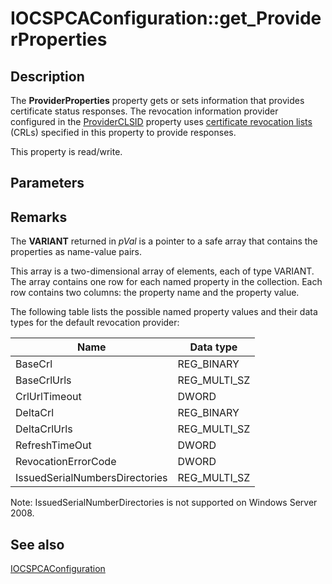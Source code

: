 # IOCSPCAConfiguration::get_ProviderProperties

## Description

The **ProviderProperties** property gets or sets information that provides certificate status responses. The revocation information provider configured in the [ProviderCLSID](https://learn.microsoft.com/windows/desktop/api/certadm/nf-certadm-iocspcaconfiguration-get_providerclsid) property uses [certificate revocation lists](https://learn.microsoft.com/windows/desktop/SecGloss/c-gly) (CRLs) specified in this property to provide responses.

This property is read/write.

## Parameters

## Remarks

The **VARIANT** returned in *pVal* is a pointer to a safe array that contains the properties as name-value pairs.

This array is a two-dimensional array of elements, each of type VARIANT. The array contains one row for each named property in the collection. Each row contains two columns: the property name and the property value.

The following table lists the possible named property values and their data types for the default revocation provider:

| Name | Data type |
| --- | --- |
| BaseCrl | REG_BINARY |
| BaseCrlUrls | REG_MULTI_SZ |
| CrlUrlTimeout | DWORD |
| DeltaCrl | REG_BINARY |
| DeltaCrlUrls | REG_MULTI_SZ |
| RefreshTimeOut | DWORD |
| RevocationErrorCode | DWORD |
| IssuedSerialNumbersDirectories | REG_MULTI_SZ |

Note: IssuedSerialNumberDirectories is not supported on Windows Server 2008.

## See also

[IOCSPCAConfiguration](https://learn.microsoft.com/windows/desktop/api/certadm/nn-certadm-iocspcaconfiguration)